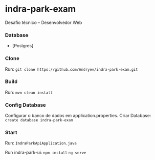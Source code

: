 # indra-park-exam
Desafio técnico – Desenvolvedor Web

### Database

* [Postgres]

### Clone
Run: `git clone https://github.com/Andryev/indra-park-exam.git`

### Build

Run: `mvn clean install`

### Config Database
Configurar o banco de dados em application.properties.
Criar Database: `create database indra-park-exam`

### Start

Run: `IndraParkApiApplication.java`

Run indra-park-ui:
`npm install`
`ng serve`
